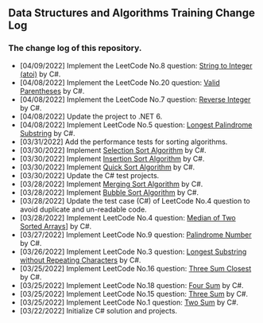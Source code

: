 ## Data Structures and Algorithms Training Change Log
### The change log of this repository.

* [04/09/2022] Implement the LeetCode No.8 question: [String to Integer (atoi)](leetcode/questions/Question8.md) by C#.
* [04/08/2022] Implement the LeetCode No.20 question: [Valid Parentheses](leetcode/questions/Question20.md) by C#.
* [04/08/2022] Implement the LeetCode No.7 question: [Reverse Integer](leetcode/questions/Question7.md) by C#.
* [04/08/2022] Update the project to .NET 6.
* [04/08/2022] Implement LeetCode No.5 question: [Longest Palindrome Substring](leetcode/questions/Question5.md) by C#.
* [03/31/2022] Add the performance tests for sorting algorithms.
* [03/30/2022] Implement [Selection Sort Algorithm](csharpsrc/Algorithms/SortingHelpers/SelectionSortHelper.cs) by C#.
* [03/30/2022] Implement [Insertion Sort Algorithm](csharpsrc/Algorithms/SortingHelpers/InsertionSortHelper.cs) by C#.
* [03/30/2022] Implement [Quick Sort Algorithm](csharpsrc/Algorithms/SortingHelpers/QuickSortHelper.cs) by C#.
* [03/30/2022] Update the C# test projects.
* [03/28/2022] Implement [Merging Sort Algorithm](csharpsrc/Algorithms/SortingHelpers/MergingSortHelper.cs) by C#.
* [03/28/2022] Implement [Bubble Sort Algorithm](csharpsrc/Algorithms/SortingHelpers/BubbleSortHelper.cs) by C#.
* [03/28/2022] Update the test case (C#) of LeetCode No.4 question to avoid duplicate and un-readable code.
* [03/28/2022] Implement LeetCode No.4 question: [Median of Two Sorted Arrays](leetcode/questions/Question4.md)] by C#.
* [03/27/2022] Implement LeetCode No.9 question: [Palindrome Number](leetcode/questions/Question9.md) by C#.
* [03/26/2022] Implement LeetCode No.3 question: [Longest Substring without Repeating Characters](leetcode/questions/Question3.md) by C#.
* [03/25/2022] Implement LeetCode No.16 question: [Three Sum Closest](leetcode/questions/Question16.md) by C#.
* [03/25/2022] Implement LeetCode No.18 question: [Four Sum](leetcode/questions/Question18.md) by C#.
* [03/25/2022] Implement LeetCode No.15 question: [Three Sum](leetcode/questions/Question15.md) by C#.
* [03/25/2022] Implement LeetCode No.1 question: [Two Sum](leetcode/questions/Question1.md) by C#.
* [03/22/2022] Initialize C# solution and projects.
